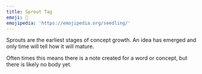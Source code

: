 ```yaml
---
title: Sprout Tag
emoji: 🌱
emojipedia: 'https://emojipedia.org/seedling/'
---
```

Sprouts are the earliest stages of concept growth. An idea has emerged and only time will tell how it will mature.

Often times this means there is a note created for a word or concept, but there is likely no body yet.
